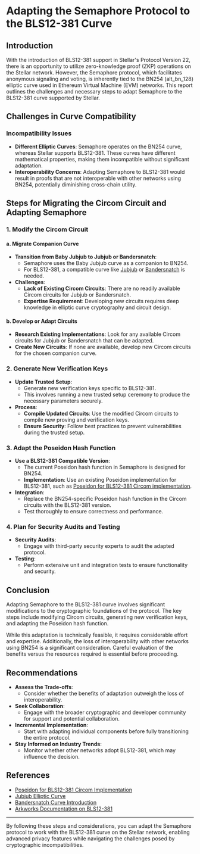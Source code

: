 # Adapting the Semaphore Protocol to the BLS12-381 Curve

## Introduction

With the introduction of BLS12-381 support in Stellar's Protocol Version 22, there is an opportunity to utilize zero-knowledge proof (ZKP) operations on the Stellar network. However, the Semaphore protocol, which facilitates anonymous signaling and voting, is inherently tied to the BN254 (alt_bn_128) elliptic curve used in Ethereum Virtual Machine (EVM) networks. This report outlines the challenges and necessary steps to adapt Semaphore to the BLS12-381 curve supported by Stellar.

## Challenges in Curve Compatibility

### Incompatibility Issues

- **Different Elliptic Curves**: Semaphore operates on the BN254 curve, whereas Stellar supports BLS12-381. These curves have different mathematical properties, making them incompatible without significant adaptation.
- **Interoperability Concerns**: Adapting Semaphore to BLS12-381 would result in proofs that are not interoperable with other networks using BN254, potentially diminishing cross-chain utility.

## Steps for Migrating the Circom Circuit and Adapting Semaphore

### 1. Modify the Circom Circuit

#### a. Migrate Companion Curve

- **Transition from Baby Jubjub to Jubjub or Bandersnatch**:
  - Semaphore uses the Baby Jubjub curve as a companion to BN254.
  - For BLS12-381, a compatible curve like [Jubjub](https://github.com/zkcrypto/jubjub) or [Bandersnatch](https://ethresear.ch/t/introducing-bandersnatch-a-fast-elliptic-curve-built-over-the-bls12-381-scalar-field/9957) is needed.
- **Challenges**:
  - **Lack of Existing Circom Circuits**: There are no readily available Circom circuits for Jubjub or Bandersnatch.
  - **Expertise Requirement**: Developing new circuits requires deep knowledge in elliptic curve cryptography and circuit design.

#### b. Develop or Adapt Circuits

- **Research Existing Implementations**: Look for any available Circom circuits for Jubjub or Bandersnatch that can be adapted.
- **Create New Circuits**: If none are available, develop new Circom circuits for the chosen companion curve.

### 2. Generate New Verification Keys

- **Update Trusted Setup**:
  - Generate new verification keys specific to BLS12-381.
  - This involves running a new trusted setup ceremony to produce the necessary parameters securely.
- **Process**:
  - **Compile Updated Circuits**: Use the modified Circom circuits to compile new proving and verification keys.
  - **Ensure Security**: Follow best practices to prevent vulnerabilities during the trusted setup.

### 3. Adapt the Poseidon Hash Function

- **Use a BLS12-381 Compatible Version**:
  - The current Poseidon hash function in Semaphore is designed for BN254.
  - **Implementation**: Use an existing Poseidon implementation for BLS12-381, such as [Poseidon for BLS12-381 Circom implementation](https://github.com/jmagan/poseidon-bls12381-circom).
- **Integration**:
  - Replace the BN254-specific Poseidon hash function in the Circom circuits with the BLS12-381 version.
  - Test thoroughly to ensure correctness and performance.

### 4. Plan for Security Audits and Testing

- **Security Audits**:
  - Engage with third-party security experts to audit the adapted protocol.
- **Testing**:
  - Perform extensive unit and integration tests to ensure functionality and security.

## Conclusion

Adapting Semaphore to the BLS12-381 curve involves significant modifications to the cryptographic foundations of the protocol. The key steps include modifying Circom circuits, generating new verification keys, and adapting the Poseidon hash function.

While this adaptation is technically feasible, it requires considerable effort and expertise. Additionally, the loss of interoperability with other networks using BN254 is a significant consideration. Careful evaluation of the benefits versus the resources required is essential before proceeding.

## Recommendations

- **Assess the Trade-offs**:
  - Consider whether the benefits of adaptation outweigh the loss of interoperability.
- **Seek Collaboration**:
  - Engage with the broader cryptographic and developer community for support and potential collaboration.
- **Incremental Implementation**:
  - Start with adapting individual components before fully transitioning the entire protocol.
- **Stay Informed on Industry Trends**:
  - Monitor whether other networks adopt BLS12-381, which may influence the decision.

## References

- [Poseidon for BLS12-381 Circom Implementation](https://github.com/jmagan/poseidon-bls12381-circom)
- [Jubjub Elliptic Curve](https://github.com/zkcrypto/jubjub)
- [Bandersnatch Curve Introduction](https://ethresear.ch/t/introducing-bandersnatch-a-fast-elliptic-curve-built-over-the-bls12-381-scalar-field/9957)
- [Arkworks Documentation on BLS12-381](https://docs.rs/ark-ed-on-bls12-381/latest/ark_ed_on_bls12_381/)

---

By following these steps and considerations, you can adapt the Semaphore protocol to work with the BLS12-381 curve on the Stellar network, enabling advanced privacy features while navigating the challenges posed by cryptographic incompatibilities.
